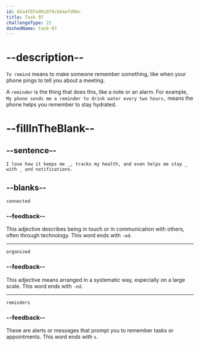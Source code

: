 ```yaml
---
id: 65a4f87e991076cbb4efd9bc
title: Task 97
challengeType: 22
dashedName: task-97
---
```


<!--
AUDIO REFERENCE:
"I love how it keeps me connected, tracks my health, and even helps me stay organized with reminders and notifications."
-->

# --description--

`To remind` means to make someone remember something, like when your phone pings to tell you about a meeting.

A `reminder` is the thing that does this, like a note or an alarm. For example, `My phone sends me a reminder to drink water every two hours,` means the phone helps you remember to stay hydrated.

# --fillInTheBlank--

## --sentence--

`I love how it keeps me _, tracks my health, and even helps me stay _ with _ and notifications.`

## --blanks--

`connected`

### --feedback--

This adjective describes being in touch or in communication with others, often through technology. This word ends with `-ed`.

---

`organized`

### --feedback--

This adjective means arranged in a systematic way, especially on a large scale. This word ends with `-ed`.

---

`reminders`

### --feedback--

These are alerts or messages that prompt you to remember tasks or appointments. This word ends with `s`.
